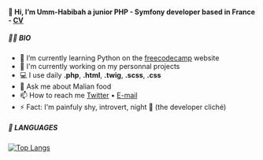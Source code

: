 #### 👋 Hi, I’m Umm-Habibah a junior PHP - Symfony developer based in France - [CV](https://github.com/umm-habibah/umm-habibah/blob/main/cv/CV_Umm-Habibah.pdf)


##### 👩‍🎓 BIO

- 🌱 I’m currently learning Python on the [freecodecamp](https://www.freecodecamp.org/) website
- 🔭 I'm currently working on my personnal projects
- 💻 I use daily **.php**, **.html**, **.twig**,  **.scss**, **.css**
- 💬 Ask me about Malian food
- 📫 How to reach me [Twitter](https://twitter.com/habibah_ouattara) • [E-mail](mailto:ouattara.ummhabibahh@gmail.com)
- ⚡ Fact: I'm painfuly shy, introvert, night 🦉 (the developer cliché)


##### 🧰 LANGUAGES

[![Top Langs](https://github-readme-stats.vercel.app/api/top-langs/?username=umm-habibah&layout=compact&langs_count=8&theme=nord)](https://github.com/anuraghazra/github-readme-stats)

<!--
<img align="left" alt="Visual Studio Code" width="26px" src="https://cdn.jsdelivr.net/gh/devicons/devicon/icons/vscode/vscode-original.svg" style="padding-right:10px;" />
<img align="left" alt="HTML5" width="26px" src="https://cdn.jsdelivr.net/gh/devicons/devicon/icons/html5/html5-original.svg" style="padding-right:10px;" />
<img align="left" alt="CSS3" width="26px" src="https://cdn.jsdelivr.net/gh/devicons/devicon/icons/css3/css3-original.svg" style="padding-right:10px;" />
<img align="left" alt="MySQL" width="26px" src="https://cdn.jsdelivr.net/gh/devicons/devicon/icons/mysql/mysql-original.svg" style="padding-right:10px;" />
<img align="left" alt="Git" width="26px" src="https://cdn.jsdelivr.net/gh/devicons/devicon/icons/git/git-original.svg" style="padding-right:10px;" />
<img align="left" alt="Github" width="26px" src="https://cdn.jsdelivr.net/gh/devicons/devicon/icons/github/github-original.svg" style="padding-right:10px;" />
-->
